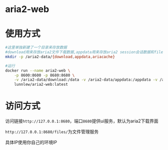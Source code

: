 # aria2-web

# 使用方式
```sh
#这里单独新建了一个目录来存放数据
#download用来存放aria2文件下载数据,appdata用来存放aria2 session会话数据和filebrowser配置数据,ariacache存放aria2缓存数据
mkdir -p /aria2-data/{download,appdata,ariacache}

#运行
docker run --name aria2-web \
	-p 8600:8600 -p 8680:8680 \
	-v /aria2-data/download:/data -v /aria2-data/appdata:/appdata -v /aria2-data/ariacache:/root/.cache \
	lunnlew/aria2-web:latest
```
# 访问方式

访问链接`http://127.0.0.1:8680`，端口`8680`提供ui服务，默认为aria2下载界面

`http://127.0.0.1:8680/files/`为文件管理服务

具体IP使用你自己的环境IP